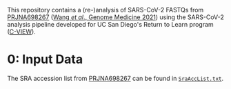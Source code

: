 This repository contains a (re-)analysis of SARS-CoV-2 FASTQs from [PRJNA698267](https://www.ncbi.nlm.nih.gov/bioproject/PRJNA698267) ([Wang *et al*., Genome Medicine 2021](https://doi.org/10.1186/s13073-021-00847-5)) using the SARS-CoV-2 analysis pipeline developed for UC San Diego's Return to Learn program ([C-VIEW](https://github.com/ucsd-ccbb/C-VIEW)).

# 0: Input Data
The SRA accession list from [PRJNA698267](https://www.ncbi.nlm.nih.gov/bioproject/PRJNA698267) can be found in [`SraAccList.txt`](data/fastq/SraAccList.txt).
